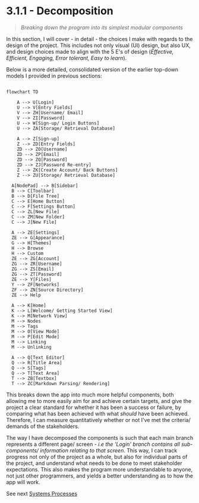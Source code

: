 # 3.1.1 - Decomposition

> _Breaking down the program into its simplest modular components_

In this section, I will cover - in detail - the choices I make with regards to the design of the project. This includes not only visual (UI) design, but also UX, and design choices made to align with the 5 E's of design (_Effective, Efficient, Engaging, Error tolerant, Easy to learn_).

Below is a more detailed, consolidated version of the earlier top-down models I provided in previous sections:

```mermaid

flowchart TD

	A --> U[Login]
	U --> V[Entry Fields]
	V --> ZH[Username/ Email]
	V --> ZI[Password]
	U --> W[Sign-up/ Login Buttons]
	U --> ZA[Storage/ Retrieval Database]

	A --> Z[Sign-up]
	Z --> ZD[Entry Fields]
	ZD --> ZO[Username]
	ZD --> ZP[Email]
	ZD --> ZQ[Password]
	ZD --> ZJ[Password Re-entry]
	Z --> ZK[Create Account/ Back Buttons]
	Z --> ZU[Storage/ Retrieval Database]

  A[NodePad] --> B[Sidebar]
  B --> C[Toolbar]
  B --> D[File Tree]
  C --> E[Home Button]
  C --> F[Settings Button]
  C --> ZL[New File]
  C --> ZM[New Folder]
  C --> J[New File]

  A --> ZE[Settings]
  ZE --> G[Appearance]
  G --> H[Themes]
  H --> Browse
  H --> Custom
  ZE --> ZG[Account]
  ZG --> ZR[Username]
  ZG --> ZS[Email]
  ZG --> ZT[Password]
  ZE --> Y[Files]
  Y --> ZF[Networks]
  ZF --> ZN[Source Directory]
  ZE --> Help

  A --> K[Home]
  K --> L[Welcome/ Getting Started View]
  K --> M[Network View]
  M --> Nodes
  M --> Tags
  M --> O[View Mode]
  M --> P[Edit Mode]
  M --> Linking
  M --> Unlinking

  A --> Q[Text Editor]
  Q --> R[Title Area]
  Q --> S[Tags]
  Q --> T[Text Area]
  T --> ZB[Textbox]
  T --> ZC[Markdown Parsing/ Rendering]
```

This breaks down the app into much more helpful components, both allowing me to more easily aim for and achieve certain targets, and give the project a clear standard for whether it has been a success or failure, by comparing what has been achieved with what _should_ have been achieved. Therefore, I can measure quantitatively whether or not I've met the criteria/ demands of the stakeholders.

The way I have decomposed the components is such that each main branch represents a different page/ screen - _i.e the 'Login' branch contains all sub-components/ information relating to that screen_. This way, I can track progress not only of the project as a whole, but also for individual parts of the project, and understand what needs to be done to meet stakeholder expectations. This also makes the program more understandable to anyone, not just other programmers, and yields a better understanding as to how the app will work.

See next [Systems Processes](./3.1.2-systems_processes.md)

